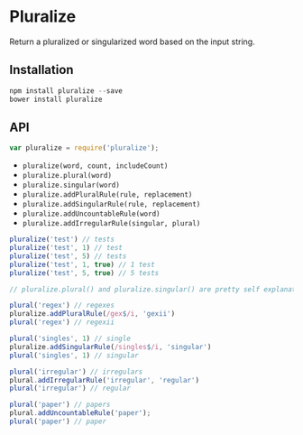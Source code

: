 # Pluralize

Return a pluralized or singularized word based on the input string.

## Installation

```javascript
npm install pluralize --save
bower install pluralize
```

## API

```javascript
var pluralize = require('pluralize');
```

* `pluralize(word, count, includeCount)`
* `pluralize.plural(word)`
* `pluralize.singular(word)`
* `pluralize.addPluralRule(rule, replacement)`
* `pluralize.addSingularRule(rule, replacement)`
* `pluralize.addUncountableRule(word)`
* `pluralize.addIrregularRule(singular, plural)`

```javascript
pluralize('test') // tests
pluralize('test', 1) // test
pluralize('test', 5) // tests
pluralize('test', 1, true) // 1 test
pluralize('test', 5, true) // 5 tests

// pluralize.plural() and pluralize.singular() are pretty self explanatory

plural('regex') // regexes
pluralize.addPluralRule(/gex$/i, 'gexii')
plural('regex') // regexii

plural('singles', 1) // single
pluralize.addSingularRule(/singles$/i, 'singular')
plural('singles', 1) // singular

plural('irregular') // irregulars
plural.addIrregularRule('irregular', 'regular')
plural('irregular') // regular

plural('paper') // papers
plural.addUncountableRule('paper');
plural('paper') // paper
```
